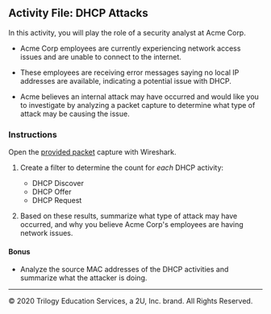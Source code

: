 ## Activity File: DHCP Attacks

In this activity, you will play the role of a security analyst at Acme Corp.

- Acme Corp employees are currently experiencing network access issues and are unable to connect to the internet.

- These employees are receiving error messages saying no local IP addresses are available, indicating a potential issue with DHCP.

- Acme believes an internal attack may have occurred and would like you to investigate by analyzing a packet capture to determine what type of attack may be causing the issue.

### Instructions
   
Open the [provided packet](DHCPactivity.pcapng) capture with Wireshark.

1. Create a filter to determine the count for _each_ DHCP activity:
    - DHCP Discover
    - DHCP Offer
    - DHCP Request

2. Based on these results, summarize what type of attack may have occurred, and why you believe Acme Corp's employees are having network issues.

#### Bonus
 - Analyze the source MAC addresses of the DHCP activities and summarize what the attacker is doing.
---
© 2020 Trilogy Education Services, a 2U, Inc. brand. All Rights Reserved.
